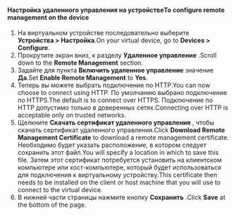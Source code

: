 
#### <a name="to-configure-remote-management-on-the-device"></a><span data-ttu-id="29ce2-101">Настройка удаленного управления на устройстве</span><span class="sxs-lookup"><span data-stu-id="29ce2-101">To configure remote management on the device</span></span>
1. <span data-ttu-id="29ce2-102">На виртуальном устройстве последовательно выберите **Устройства > Настройка**.</span><span class="sxs-lookup"><span data-stu-id="29ce2-102">On your virtual device, go to **Devices > Configure**.</span></span>
2. <span data-ttu-id="29ce2-103">Прокрутите экран вниз, к разделу **Удаленное управление** .</span><span class="sxs-lookup"><span data-stu-id="29ce2-103">Scroll down to the **Remote Management** section.</span></span>
3. <span data-ttu-id="29ce2-104">Задайте для пункта **Включить удаленное управление** значение **Да**.</span><span class="sxs-lookup"><span data-stu-id="29ce2-104">Set **Enable Remote Management** to **Yes**.</span></span>
4. <span data-ttu-id="29ce2-105">Теперь вы можете выбрать подключение по HTTP.</span><span class="sxs-lookup"><span data-stu-id="29ce2-105">You can now choose to connect using HTTP.</span></span> <span data-ttu-id="29ce2-106">По умолчанию выбрано подключение по HTTPS.</span><span class="sxs-lookup"><span data-stu-id="29ce2-106">The default is to connect over HTTPS.</span></span> <span data-ttu-id="29ce2-107">Подключение по HTTP допустимо только в доверенных сетях.</span><span class="sxs-lookup"><span data-stu-id="29ce2-107">Connecting over HTTP is acceptable only on trusted networks.</span></span>
5. <span data-ttu-id="29ce2-108">Щелкните **Скачать сертификат удаленного управления** , чтобы скачать сертификат удаленного управления.</span><span class="sxs-lookup"><span data-stu-id="29ce2-108">Click **Download Remote Management Certificate** to download a remote management certificate.</span></span> <span data-ttu-id="29ce2-109">Необходимо будет указать расположение, в котором следует сохранить этот файл.</span><span class="sxs-lookup"><span data-stu-id="29ce2-109">You will specify a location in which to save this file.</span></span> <span data-ttu-id="29ce2-110">Затем этот сертификат потребуется установить на клиентском компьютере или хост-компьютере, который будет использоваться для подключения к виртуальному устройству.</span><span class="sxs-lookup"><span data-stu-id="29ce2-110">This certificate then needs to be installed on the client or host machine that you will use to connect to the virtual device.</span></span>
6. <span data-ttu-id="29ce2-111">В нижней части страницы нажмите кнопку **Сохранить** .</span><span class="sxs-lookup"><span data-stu-id="29ce2-111">Click **Save** at the bottom of the page.</span></span>

